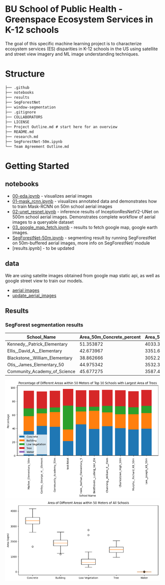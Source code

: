 # BU School of Public Health - Greenspace Ecosystem Services in K-12 schools
The goal of this specific machine learning project is to characterize ecosystem services (ES) disparities in K-12 schools in the US using satellite and street view imagery and ML image understanding techniques. 

# Structure
```
├── .github
├── notebooks
├── results 
├── SegForestNet
├── window-segmentation
├── .gitignore
├── COLLABORATORS
├── LICENSE
├── Project Outline.md # start here for an overview
├── README.md
├── research.md
├── SegForestNet-50m.ipynb
└── Team Agreement Outline.md
```

# Getting Started 
## notebooks
- [00-eda.ipynb](notebooks/00-eda.ipynb) - visualizes aerial images
- [01-mask_rcnn.ipynb](notebooks/01-mask_rcnn.ipynb) - visualizes annotated data and demonstrates how to train Mask-RCNN on 50m school aerial images
- [02-unet_resnet.ipynb](notebooks/...) - inference results of InceptionResNetV2-UNet on 500m school aerial images. Demonstrates complete workflow of aerial images to a queryable dataset
- [03_google_map_fetch.ipynb](notebooks/03_google_map_fetch.ipynb) - results to fetch google map, google earth images. 
- [SegForestNet-50m.ipynb](https://github.com/davidchd/SegForestNet/blob/main/greenspace-deploy-50m-origin.ipynb) - segmenting result by running SegForestNet on 50m-buffered aerial images, more info on SegForestNet/ module
- [results.ipynb] - to be updated

## data

We are using satelite images obtained from google map static api, as well as google street view to train our models.

- [aerial images](https://drive.google.com/drive/folders/1EKbQkQ2RrbqBQrQHzJ3ojXfQXJiULSLH)
- [update_aerial_images](https://drive.google.com/drive/folders/13Qv8GEMoUm6i98ANcl_dMnS03v_L8_G3)



## Results

### SegForest segmentation results

| School_Name                  | Area_50m_Concrete_percent | Area_50m_Concrete_sqm | Area_50m_Building_percent | Area_50m_Building_sqm | Area_50m_LowVege_percent | Area_50m_LowVege_sqm | Area_50m_Tree_percent | Area_50m_Tree_sqm | Area_50m_Water_percent | Area_50m_Water_sqm |
|------------------------------|---------------------------|------------------------|----------------------------|-----------------------|---------------------------|----------------------|-----------------------|--------------------|------------------------|---------------------|
| Kennedy,_Patrick_Elementary | 51.353872                 | 4033.323642           | 24.039889                  | 1888.088459          | 5.207927                  | 409.029607           | 15.473146             | 1215.258023        | 0.0                    | 0.0                 |
| Ellis,_David_A__Elementary  | 42.673967                 | 3351.605550           | 21.292372                  | 1672.298949          | 13.428550                 | 1054.675839          | 19.391205             | 1522.981689        | 0.0                    | 0.0                 |
| Blackstone,_William_Elementary | 38.862666              | 3052.266631           | 24.737393                  | 1942.870282          | 13.238130                 | 1039.720274          | 17.907136             | 1406.423145        | 0.0                    | 0.0                 |
| Otis,_James_Elementary_50    | 44.975342                 | 3532.355066           | 28.053452                  | 2203.312993          | 6.243295                  | 490.347262           | 15.632192             | 1227.749465        | 0.0                    | 0.0                 |
| Community_Academy_of_Science | 45.677275                 | 3587.484817           | 26.534471                  | 2084.012453          | 7.153933                  | 561.868603           | 14.955684             | 1174.616659        | 0.0                    | 0.0                 |

![Top 10 green space schools](results/output.png)
![Area ranges](results/output1.png)